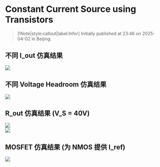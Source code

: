 # Constant Current Source using Transistors

> [!Note|style:callout|label:Infor]
Initially published at 23:46 on 2025-04-02 in Beijing.


## 不同 I_out 仿真结果

<div class="center"><img src="https://imagebank-0.oss-cn-beijing.aliyuncs.com/VS-PicGo/2025-05-06-00-49-35_Constant Current Source using Transistors.png"/></div>

## 不同 Voltage Headroom 仿真结果

<div class="center"><img src="https://imagebank-0.oss-cn-beijing.aliyuncs.com/VS-PicGo/2025-05-06-00-47-25_Constant Current Source using Transistors.png"/></div>

## R_out 仿真结果 (V_S = 40V)

<div class="center"><img src="https://imagebank-0.oss-cn-beijing.aliyuncs.com/VS-PicGo/2025-05-06-00-52-52_Constant Current Source using Transistors.png"/></div>
<div class="center"><img src="https://imagebank-0.oss-cn-beijing.aliyuncs.com/VS-PicGo/2025-05-06-00-56-53_Constant Current Source using Transistors.png"/></div>

## MOSFET 仿真结果 (为 NMOS 提供 I_ref)

<div class="center"><img src="https://imagebank-0.oss-cn-beijing.aliyuncs.com/VS-PicGo/2025-05-06-01-06-46_Constant Current Source using Transistors.png"/></div>